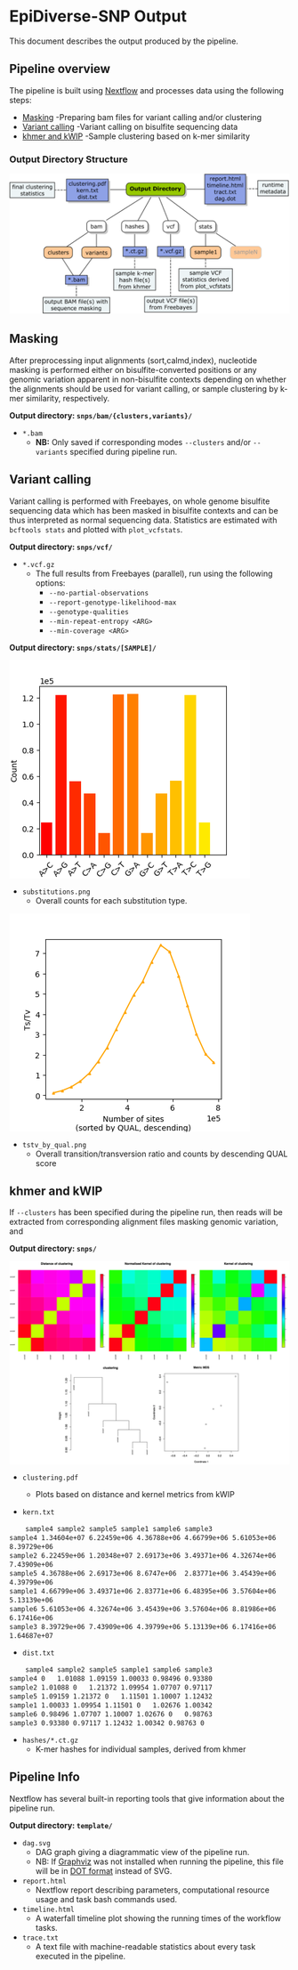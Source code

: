 # EpiDiverse-SNP Output
This document describes the output produced by the pipeline.

## Pipeline overview
The pipeline is built using [Nextflow](https://www.nextflow.io/) and processes data using the following steps:

* [Masking](#masking) -Preparing bam files for variant calling and/or clustering
* [Variant calling](#variant-calling) -Variant calling on bisulfite sequencing data
* [khmer and kWIP](#khmer-and-kwip) -Sample clustering based on k-mer similarity

### Output Directory Structure
![Output Directory Structure](/docs/images/directory.png)

## Masking
After preprocessing input alignments (sort,calmd,index), nucleotide masking is performed either on bisulfite-converted positions or any genomic variation apparent in non-bisulfite contexts depending on whether the alignments should be used for variant calling, or sample clustering by k-mer similarity, respectively.

**Output directory: `snps/bam/{clusters,variants}/`**

* `*.bam`
  * **NB:** Only saved if corresponding modes `--clusters` and/or `--variants` specified during pipeline run.


## Variant calling
Variant calling is performed with Freebayes, on whole genome bisulfite sequencing data which has been masked in bisulfite contexts and can be thus interpreted as normal sequencing data. Statistics are estimated with `bcftools stats` and plotted with `plot_vcfstats`.

**Output directory: `snps/vcf/`**

* `*.vcf.gz`
  * The full results from Freebayes (parallel), run using the following options:
    * `--no-partial-observations`
    * `--report-genotype-likelihood-max`
    * `--genotype-qualities`
    * `--min-repeat-entropy <ARG>`
    * `--min-coverage <ARG>`


**Output directory: `snps/stats/[SAMPLE]/`**

<img align="center" alt="Plot for a single interaction of SNP and methylated position" src="images/substitutions.png">

* `substitutions.png`
  * Overall counts for each substitution type.

<img align="center" alt="Plot for a single interaction of SNP and methylated position" src="images/tstv_by_qual.png">

* `tstv_by_qual.png`
  * Overall transition/transversion ratio and counts by descending QUAL score



## khmer and kWIP
If `--clusters` has been specified during the pipeline run, then reads will be extracted from corresponding alignment files masking genomic variation, and 

**Output directory: `snps/`**

<img align="center" alt="Plot for a single interaction of SNP and methylated position" src="images/clustering.png">

* `clustering.pdf`
  * Plots based on distance and kernel metrics from kWIP

* `kern.txt`
```
	sample4	sample2	sample5	sample1	sample6	sample3
sample4	1.34604e+07	6.22459e+06	4.36788e+06	4.66799e+06	5.61053e+06	8.39729e+06
sample2	6.22459e+06	1.20348e+07	2.69173e+06	3.49371e+06	4.32674e+06	7.43909e+06
sample5	4.36788e+06	2.69173e+06	8.6747e+06	2.83771e+06	3.45439e+06	4.39799e+06
sample1	4.66799e+06	3.49371e+06	2.83771e+06	6.48395e+06	3.57604e+06	5.13139e+06
sample6	5.61053e+06	4.32674e+06	3.45439e+06	3.57604e+06	8.81986e+06	6.17416e+06
sample3	8.39729e+06	7.43909e+06	4.39799e+06	5.13139e+06	6.17416e+06	1.64687e+07
```

* `dist.txt`
```
	sample4	sample2	sample5	sample1	sample6	sample3
sample4	0	1.01088	1.09159	1.00033	0.98496	0.93380
sample2	1.01088	0	1.21372	1.09954	1.07707	0.97117
sample5	1.09159	1.21372	0	1.11501	1.10007	1.12432
sample1	1.00033	1.09954	1.11501	0	1.02676	1.00342
sample6	0.98496	1.07707	1.10007	1.02676	0	0.98763
sample3	0.93380	0.97117	1.12432	1.00342	0.98763	0
```

* `hashes/*.ct.gz`
  * K-mer hashes for individual samples, derived from khmer 


## Pipeline Info
Nextflow has several built-in reporting tools that give information about the pipeline run.

**Output directory: `template/`**

* `dag.svg`
  * DAG graph giving a diagrammatic view of the pipeline run.
  * NB: If [Graphviz](http://www.graphviz.org/) was not installed when running the pipeline, this file will be in [DOT format](http://www.graphviz.org/content/dot-language) instead of SVG.
* `report.html`
  * Nextflow report describing parameters, computational resource usage and task bash commands used.
* `timeline.html`
  * A waterfall timeline plot showing the running times of the workflow tasks.
* `trace.txt`
  * A text file with machine-readable statistics about every task executed in the pipeline.
